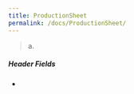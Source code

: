 ```yaml
---
title: ProductionSheet
permalink: /docs/ProductionSheet/
---
```


> 
>
> a.  
>



##### **Header Fields**

- 

